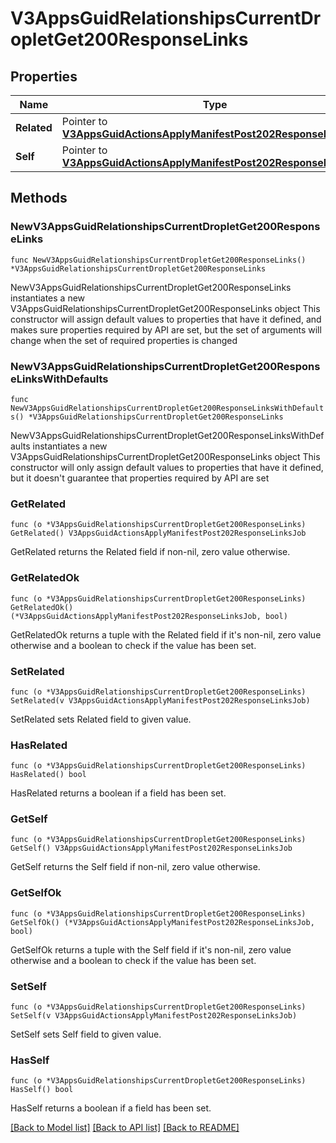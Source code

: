 # V3AppsGuidRelationshipsCurrentDropletGet200ResponseLinks

## Properties

Name | Type | Description | Notes
------------ | ------------- | ------------- | -------------
**Related** | Pointer to [**V3AppsGuidActionsApplyManifestPost202ResponseLinksJob**](V3AppsGuidActionsApplyManifestPost202ResponseLinksJob.md) |  | [optional] 
**Self** | Pointer to [**V3AppsGuidActionsApplyManifestPost202ResponseLinksJob**](V3AppsGuidActionsApplyManifestPost202ResponseLinksJob.md) |  | [optional] 

## Methods

### NewV3AppsGuidRelationshipsCurrentDropletGet200ResponseLinks

`func NewV3AppsGuidRelationshipsCurrentDropletGet200ResponseLinks() *V3AppsGuidRelationshipsCurrentDropletGet200ResponseLinks`

NewV3AppsGuidRelationshipsCurrentDropletGet200ResponseLinks instantiates a new V3AppsGuidRelationshipsCurrentDropletGet200ResponseLinks object
This constructor will assign default values to properties that have it defined,
and makes sure properties required by API are set, but the set of arguments
will change when the set of required properties is changed

### NewV3AppsGuidRelationshipsCurrentDropletGet200ResponseLinksWithDefaults

`func NewV3AppsGuidRelationshipsCurrentDropletGet200ResponseLinksWithDefaults() *V3AppsGuidRelationshipsCurrentDropletGet200ResponseLinks`

NewV3AppsGuidRelationshipsCurrentDropletGet200ResponseLinksWithDefaults instantiates a new V3AppsGuidRelationshipsCurrentDropletGet200ResponseLinks object
This constructor will only assign default values to properties that have it defined,
but it doesn't guarantee that properties required by API are set

### GetRelated

`func (o *V3AppsGuidRelationshipsCurrentDropletGet200ResponseLinks) GetRelated() V3AppsGuidActionsApplyManifestPost202ResponseLinksJob`

GetRelated returns the Related field if non-nil, zero value otherwise.

### GetRelatedOk

`func (o *V3AppsGuidRelationshipsCurrentDropletGet200ResponseLinks) GetRelatedOk() (*V3AppsGuidActionsApplyManifestPost202ResponseLinksJob, bool)`

GetRelatedOk returns a tuple with the Related field if it's non-nil, zero value otherwise
and a boolean to check if the value has been set.

### SetRelated

`func (o *V3AppsGuidRelationshipsCurrentDropletGet200ResponseLinks) SetRelated(v V3AppsGuidActionsApplyManifestPost202ResponseLinksJob)`

SetRelated sets Related field to given value.

### HasRelated

`func (o *V3AppsGuidRelationshipsCurrentDropletGet200ResponseLinks) HasRelated() bool`

HasRelated returns a boolean if a field has been set.

### GetSelf

`func (o *V3AppsGuidRelationshipsCurrentDropletGet200ResponseLinks) GetSelf() V3AppsGuidActionsApplyManifestPost202ResponseLinksJob`

GetSelf returns the Self field if non-nil, zero value otherwise.

### GetSelfOk

`func (o *V3AppsGuidRelationshipsCurrentDropletGet200ResponseLinks) GetSelfOk() (*V3AppsGuidActionsApplyManifestPost202ResponseLinksJob, bool)`

GetSelfOk returns a tuple with the Self field if it's non-nil, zero value otherwise
and a boolean to check if the value has been set.

### SetSelf

`func (o *V3AppsGuidRelationshipsCurrentDropletGet200ResponseLinks) SetSelf(v V3AppsGuidActionsApplyManifestPost202ResponseLinksJob)`

SetSelf sets Self field to given value.

### HasSelf

`func (o *V3AppsGuidRelationshipsCurrentDropletGet200ResponseLinks) HasSelf() bool`

HasSelf returns a boolean if a field has been set.


[[Back to Model list]](../README.md#documentation-for-models) [[Back to API list]](../README.md#documentation-for-api-endpoints) [[Back to README]](../README.md)



